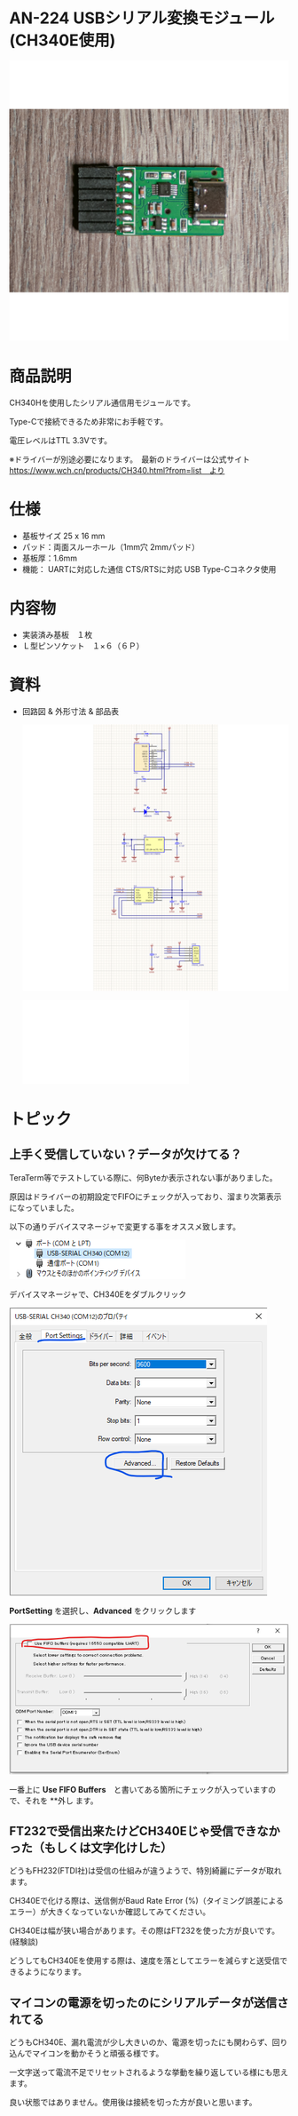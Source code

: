 # AN-224 USBシリアル変換モジュール(CH340E使用)

![商品画像](./img/1024x1024/DSC_3286.png)

# 商品説明

CH340Hを使用したシリアル通信用モジュールです。

Type-Cで接続できるため非常にお手軽です。
        
電圧レベルはTTL 3.3Vです。


※ドライバーが別途必要になります。　最新のドライバーは公式サイト　https://www.wch.cn/products/CH340.html?from=list　より


# 仕様

- 基板サイズ   25 x 16 mm
- パッド：両面スルーホール（1mm穴 2mmパッド）
- 基板厚：1.6mm
- 機能：
      UARTに対応した通信
      CTS/RTSに対応
      USB Type-Cコネクタ使用

# 内容物 

- 実装済み基板　１枚
- Ｌ型ピンソケット　１×６（６Ｐ）

# 資料

 - 回路図 & 外形寸法 & 部品表


   ![回路図](./img/1024x1024/205810.png)


   ![PDF資料](./PDF/CH340E_3V3.pdf)


# トピック

## 上手く受信していない？データが欠けてる？

   TeraTerm等でテストしている際に、何Byteか表示されない事がありました。

   原因はドライバーの初期設定でFIFOにチェックが入っており、溜まり次第表示になっていました。

   以下の通りデバイスマネージャで変更する事をオススメ致します。

   ![01](./img/Topic/01.png)

   デバイスマネージャで、CH340Eをダブルクリック

   ![02](./img/Topic/02.png)

   **PortSetting** を選択し、**Advanced** をクリックします

   ![03](./img/Topic/03.png)
   
   一番上に **Use FIFO Buffers**　と書いてある箇所にチェックが入っていますので、それを **外し ます。

   
## FT232で受信出来たけどCH340Eじゃ受信できなかった（もしくは文字化けした）

   どうもFH232(FTDI社)は受信の仕組みが違うようで、特別綺麗にデータが取れます。
   
   CH340Eで化ける際は、送信側がBaud Rate Error (%)（タイミング誤差によるエラー）が大きくなっていないか確認してみてください。
   
   CH340Eは幅が狭い場合があります。その際はFT232を使った方が良いです。(経験談)

   どうしてもCH340Eを使用する際は、速度を落としてエラーを減らすと送受信できるようになります。

## マイコンの電源を切ったのにシリアルデータが送信されてる

   どうもCH340E、漏れ電流が少し大きいのか、電源を切ったにも関わらず、回り込んでマイコンを動かそうと頑張る様です。
   
   一文字送って電流不足でリセットされるような挙動を繰り返している様にも思えます。

   良い状態ではありません。使用後は接続を切った方が良いと思います。
